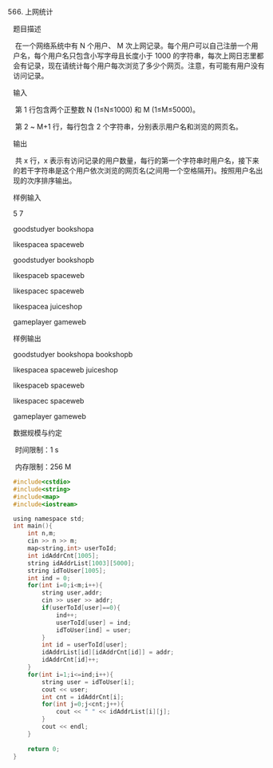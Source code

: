 566. 上网统计

题目描述

​ 在一个网络系统中有 N 个用户、 M 次上网记录。每个用户可以自己注册一个用户名，每个用户名只包含小写字母且长度小于 1000 的字符串，每次上网日志里都会有记录，现在请统计每个用户每次浏览了多少个网页。注意，有可能有用户没有访问记录。

输入

​ 第 1 行包含两个正整数 N (1≤N≤1000) 和 M (1≤M≤5000)。

​ 第 2 ~ M+1 行，每行包含 2 个字符串，分别表示用户名和浏览的网页名。

输出

​ 共 x 行，x 表示有访问记录的用户数量，每行的第一个字符串时用户名，接下来的若干字符串是这个用户依次浏览的网页名(之间用一个空格隔开)。按照用户名出现的次序排序输出。

样例输入

5 7

goodstudyer bookshopa

likespacea spaceweb

goodstudyer bookshopb

likespaceb spaceweb

likespacec spaceweb

likespacea juiceshop

gameplayer gameweb

样例输出

goodstudyer bookshopa bookshopb

likespacea spaceweb juiceshop

likespaceb spaceweb

likespacec spaceweb

gameplayer gameweb

数据规模与约定

​ 时间限制：1 s

​ 内存限制：256 M
```c
#include<cstdio>
#include<string>
#include<map>
#include<iostream>

using namespace std;
int main(){
	int n,m;
	cin >> n >> m;
	map<string,int> userToId;
	int idAddrCnt[1005];
	string idAddrList[1003][5000];
	string idToUser[1005];
	int ind = 0;
	for(int i=0;i<m;i++){
		string user,addr;
		cin >> user >> addr;
		if(userToId[user]==0){
			ind++;
			userToId[user] = ind;
			idToUser[ind] = user;
		}
		int id = userToId[user];
		idAddrList[id][idAddrCnt[id]] = addr;
		idAddrCnt[id]++;
	}
	for(int i=1;i<=ind;i++){
		string user = idToUser[i];
		cout << user;
		int cnt = idAddrCnt[i];
		for(int j=0;j<cnt;j++){
			cout << " " << idAddrList[i][j];
		}
		cout << endl;
	}
	
	return 0;
}